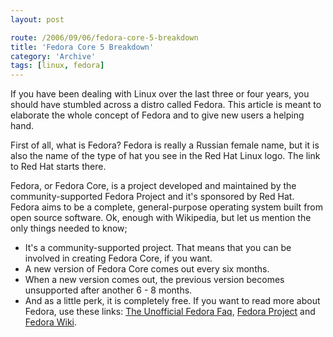```yaml
---
layout: post

route: /2006/09/06/fedora-core-5-breakdown
title: 'Fedora Core 5 Breakdown'
category: 'Archive'
tags: [linux, fedora]
---
```


If you have been dealing with Linux over the last three or four years, you
should have stumbled across a distro called Fedora. This article is meant to
elaborate the whole concept of Fedora and to give new users a helping hand.

First of all, what is Fedora? Fedora is really a Russian female name, but it is
also the name of the type of hat you see in the Red Hat Linux logo. The link to
Red Hat starts there.

Fedora, or Fedora Core, is a project developed and maintained by the
community-supported Fedora Project and it's sponsored by Red Hat. Fedora aims to
be a complete, general-purpose operating system built from open source software.
Ok, enough with Wikipedia, but let us mention the only things needed to know;

- It's a community-supported project. That means that you can be involved in
  creating Fedora Core, if you want.
- A new version of Fedora Core comes out every six months.
- When a new version comes out, the previous version becomes unsupported after
  another 6 - 8 months.
- And as a little perk, it is completely free. If you want to read more about
  Fedora, use these links:
  <a class="ph" target="_blank" rel="noopener noreferrer" href="http://www.fedorafaq.org">The
  Unofficial Fedora Faq</a>,
  <a class="ph" target="_blank" rel="noopener noreferrer" href="http://fedora.redhat.com">Fedora
  Project</a> and
  <a class="ph" target="_blank" rel="noopener noreferrer" href="http://en.wikipedia.org/wiki/Fedora_Core">Fedora
  Wiki</a>.
